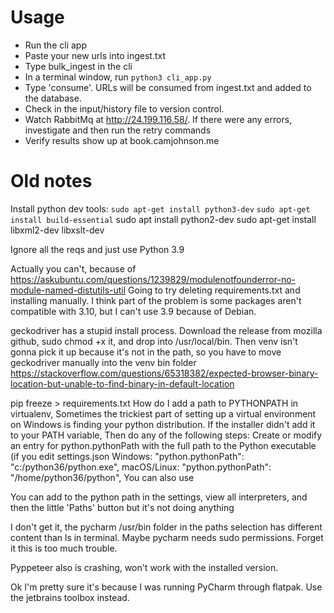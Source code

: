 
# Usage
* Run the cli app
* Paste your new urls into ingest.txt
* Type bulk_ingest in the cli
* In a terminal window, run `python3 cli_app.py`
* Type 'consume'. URLs will be consumed from ingest.txt and added to the database.
* Check in the input/history file to version control.
* Watch RabbitMq at http://24.199.116.58/. If there were any errors, investigate and then run the retry commands
* Verify results show up at book.camjohnson.me

# Old notes
Install python dev tools: `sudo apt-get install python3-dev`
`sudo apt-get install build-essential`
sudo apt install python2-dev
sudo apt-get install libxml2-dev libxslt-dev

Ignore all the reqs and just use Python 3.9

Actually you can't, because of https://askubuntu.com/questions/1239829/modulenotfounderror-no-module-named-distutils-util
Going to try deleting requirements.txt and installing manually. I think part of the problem is some packages aren't compatible with 3.10, but I can't use 3.9 because of Debian.

geckodriver has a stupid install process. Download the release from mozilla github, sudo chmod +x it, and drop into /usr/local/bin.
Then venv isn't gonna pick it up because it's not in the path, so you have to move geckodriver manually into the venv bin folder
https://stackoverflow.com/questions/65318382/expected-browser-binary-location-but-unable-to-find-binary-in-default-location


pip freeze > requirements.txt How do I add a path to PYTHONPATH in virtualenv, Sometimes the trickiest part of setting up a virtual environment on Windows is finding your python distribution. If the installer didn't add it to your PATH variable,​  Then do any of the following steps: Create or modify an entry for python.pythonPath with the full path to the Python executable (if you edit settings.json Windows: "python.pythonPath": "c:/python36/python.exe", macOS/Linux: "python.pythonPath": "/home/python36/python", You can also use

You can add to the python path in the settings, view all interpreters, and then the little 'Paths' button but it's not doing anything

I don't get it, the pycharm /usr/bin folder in the paths selection has different content than ls in terminal.
Maybe pycharm needs sudo permissions. Forget it this is too much trouble.

Pyppeteer also is crashing, won't work with the installed version.

Ok I'm pretty sure it's because I was running PyCharm through flatpak. Use the jetbrains toolbox instead.

